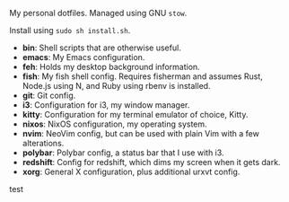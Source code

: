 My personal dotfiles. Managed using GNU `stow`. 

Install using `sudo sh install.sh`.

- __bin__: Shell scripts that are otherwise useful.
- __emacs__: My Emacs configuration.
- __feh__: Holds my desktop background information.
- __fish__: My fish shell config. Requires fisherman and assumes Rust, Node.js
  using N, and Ruby using rbenv is installed.
- __git__: Git config.
- __i3__: Configuration for i3, my window manager.
- __kitty__: Configuration for my terminal emulator of choice, Kitty.
- __nixos__: NixOS configuration, my operating system.
- __nvim__: NeoVim config, but can be used with plain Vim with a few
  alterations.
- __polybar__: Polybar config, a status bar that I use with i3.
- __redshift__: Config for redshift, which dims my screen when it gets dark.
- __xorg__: General X configuration, plus additional urxvt config.

test
